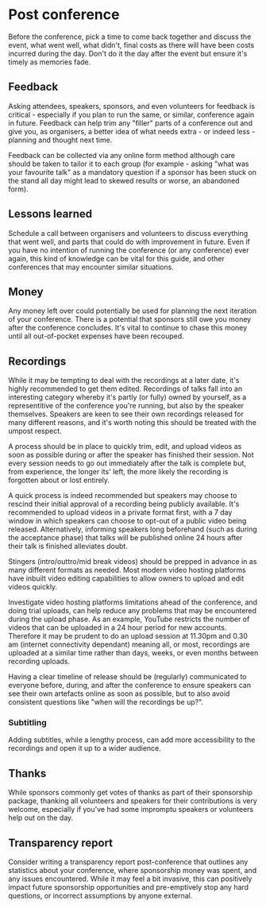 # Post conference

Before the conference, pick a time to come back together and discuss the event, what went well, what didn't, final costs as there will have been costs incurred during the day. Don't do it the day after the event but ensure it's timely as memories fade.

## Feedback

Asking attendees, speakers, sponsors, and even volunteers for feedback is critical - especially if you plan to run the same, or similar, conference again in future. Feedback can help trim any "filler" parts of a conference out and give you, as organisers, a better idea of what needs extra - or indeed less - planning and thought next time.

Feedback can be collected via any online form method although care should be taken to tailor it to each group (for example - asking "what was your favourite talk" as a mandatory question if a sponsor has been stuck on the stand all day might lead to skewed results or worse, an abandoned form).

## Lessons learned

Schedule a call between organisers and volunteers to discuss everything that went well, and parts that could do with improvement in future. Even if you have no intention of running the conference (or any conference) ever again, this kind of knowledge can be vital for this guide, and other conferences that may encounter similar situations.

## Money

Any money left over could potentially be used for planning the next iteration of your conference. There is a potential that sponsors still owe you money after the conference concludes. It's vital to continue to chase this money until all out-of-pocket expenses have been recouped.

## Recordings

While it may be tempting to deal with the recordings at a later date, it's highly recommended to get them edited. Recordings of talks fall into an interesting category whereby it's partly (or fully) owned by yourself, as a representitive of the conference you're running, but also by the speaker themselves. Speakers are keen to see their own recordings released for many different reasons, and it's worth noting this should be treated with the umpost respect.

A process should be in place to quickly trim, edit, and upload videos as soon as possible during or after the speaker has finished their session. Not every session needs to go out immediately after the talk is complete but, from experience, the longer its' left, the more likely the recording is forgotten about or lost entirely. 

A quick process is indeed recommended but speakers may choose to rescind their initial approval of a recording being publicly available. It's recommended to upload videos in a private format first, with a 7 day window in which speakers can choose to opt-out of a public video being released. Alternatively, informing speakers long beforehand (such as during the acceptance phase) that talks will be published online 24 hours after their talk is finished alleviates doubt.

Stingers (intro/outtro/mid break videos) should be prepped in advance in as many different formats as needed. Most modern video hosting platforms have inbuilt video editing capabilities to allow owners to upload and edit videos quickly.

Investigate video hosting platforms limitations ahead of the conference, and doing trial uploads, can help reduce any problems that may be encountered during the upload phase. As an example, YouTube restricts the number of videos that can be uploaded in a 24 hour period for new accounts. Therefore it may be prudent to do an upload session at 11.30pm and 0.30 am (internet connectivity dependant) meaning all, or most, recordings are uploaded at a similar time rather than days, weeks, or even months between recording uploads.

Having a clear timeline of release should be (regularly) communicated to everyone before, during, and after the conference to ensure speakers can see their own artefacts online as soon as possible, but to also avoid consistent questions like "when will the recordings be up?".

### Subtitling

Adding subtitles, while a lengthy process, can add more accessibility to the recordings and open it up to a wider audience.

## Thanks

While sponsors commonly get votes of thanks as part of their sponsorship package, thanking all volunteers and speakers for their contributions is very welcome, especially if you've had some impromptu speakers or volunteers help out on the day.

## Transparency report

Consider writing a transparency report post-conference that outlines any statistics about your conference, where sponsorship money was spent, and any issues encountered. While it may feel a bit invasive, this can positively impact future sponsorship opportunities and pre-emptively stop any hard questions, or incorrect assumptions by anyone external.